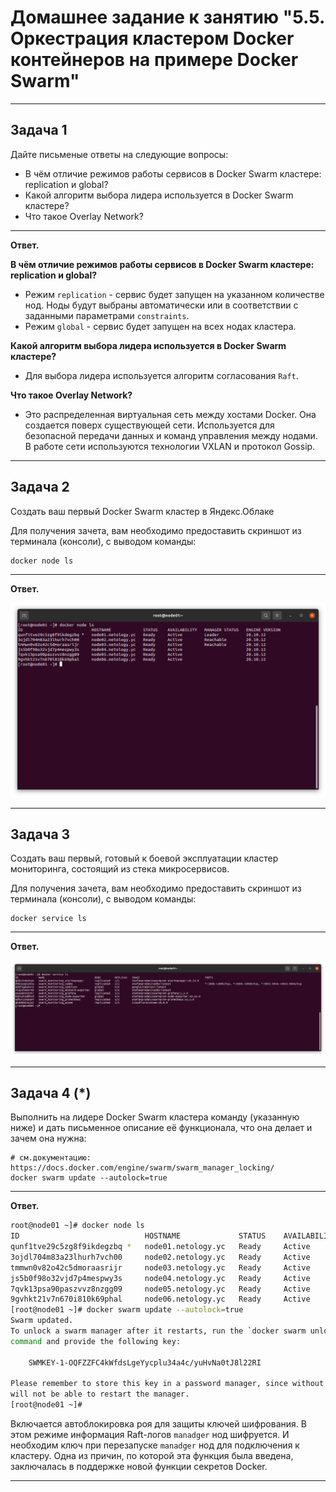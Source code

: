 # Домашнее задание к занятию "5.5. Оркестрация кластером Docker контейнеров на примере Docker Swarm"


---

## Задача 1

Дайте письменые ответы на следующие вопросы:

- В чём отличие режимов работы сервисов в Docker Swarm кластере: replication и global?
- Какой алгоритм выбора лидера используется в Docker Swarm кластере?
- Что такое Overlay Network?

---

**Ответ.**

**В чём отличие режимов работы сервисов в Docker Swarm кластере: replication и global?**

- Режим `replication` - сервис будет запущен на указанном количестве нод. Ноды будут выбраны автоматически или в соответствии с заданными параметрами `constraints`.
- Режим `global` - сервис будет запущен на всех нодах кластера.

**Какой алгоритм выбора лидера используется в Docker Swarm кластере?** 

- Для выбора лидера используется алгоритм согласования `Raft`.

**Что такое Overlay Network?**

- Это распределенная виртуальная сеть между хостами Docker. Она создается поверх существующей сети. Используется для безопасной передачи данных и команд управления между нодами. В работе сети используются технологии VXLAN и протокол Gossip.

---

## Задача 2

Создать ваш первый Docker Swarm кластер в Яндекс.Облаке

Для получения зачета, вам необходимо предоставить скриншот из терминала (консоли), с выводом команды:
```
docker node ls
```

---

**Ответ.**


![Задача 2](/05-virt-05-docker-swarm/img/2.png)

---


## Задача 3

Создать ваш первый, готовый к боевой эксплуатации кластер мониторинга, состоящий из стека микросервисов.

Для получения зачета, вам необходимо предоставить скриншот из терминала (консоли), с выводом команды:
```
docker service ls
```

---

**Ответ.**


![Задача 3](/05-virt-05-docker-swarm/img/3.png)

---


## Задача 4 (*)

Выполнить на лидере Docker Swarm кластера команду (указанную ниже) и дать письменное описание её функционала, что она делает и зачем она нужна:
```
# см.документацию: https://docs.docker.com/engine/swarm/swarm_manager_locking/
docker swarm update --autolock=true
```

---

**Ответ.**


```bash
root@node01 ~]# docker node ls
ID                            HOSTNAME             STATUS    AVAILABILITY   MANAGER STATUS   ENGINE VERSION
qunf1tve29c5zg8f9ikdegzbq *   node01.netology.yc   Ready     Active         Leader           20.10.12
3ojdl704m83a23lhurh7vch00     node02.netology.yc   Ready     Active         Reachable        20.10.12
tmmwn0v82o42c5dmoraasrijr     node03.netology.yc   Ready     Active         Reachable        20.10.12
js5b0f98o32vjd7p4mespwy3s     node04.netology.yc   Ready     Active                          20.10.12
7qvk13psa90paszvvz8nzgg09     node05.netology.yc   Ready     Active                          20.10.12
9gvhkt21v7n670i810k69phal     node06.netology.yc   Ready     Active                          20.10.12
[root@node01 ~]# docker swarm update --autolock=true
Swarm updated.
To unlock a swarm manager after it restarts, run the `docker swarm unlock`
command and provide the following key:

    SWMKEY-1-OQFZZFC4kWfdsLgeYycplu34a4c/yuHvNa0tJ8l22RI

Please remember to store this key in a password manager, since without it you
will not be able to restart the manager.
[root@node01 ~]# 
```

Включается автоблокировка роя для защиты ключей шифрования. В этом режиме информация Raft-логов `manadger` нод шифруется. И необходим ключ при перезапуске `manadger` нод для подключения к кластеру. 
Одна из причин, по которой эта функция была введена, заключалась в поддержке новой функции секретов Docker.

---

